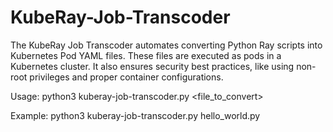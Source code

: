 # KubeRay-Job-Transcoder
The KubeRay Job Transcoder automates converting Python Ray scripts into Kubernetes Pod YAML files. These files are executed as pods in a Kubernetes cluster. It also ensures security best practices, like using non-root privileges and proper container configurations.

Usage:
python3 kuberay-job-transcoder.py <file_to_convert>

Example:
python3 kuberay-job-transcoder.py hello_world.py
